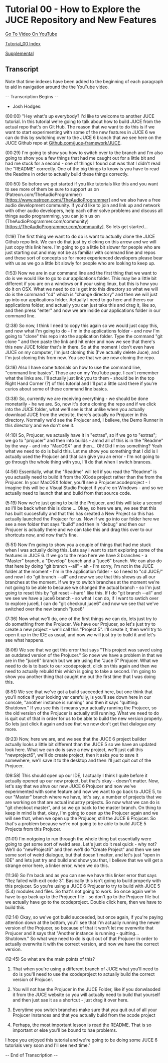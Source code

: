 # Tutorial 00 - How to Explore the JUCE Repository and New Features

[Go To Video On YouTube](https://youtu.be/3GyQhLwb3J8)

[Tutorial_00 Index](./Tutorial_00.md)

[Supplemental](./Supplemental.md)

## Transcript

Note that time indexes have been added to the beginning of each paragraph to aid in navigation around the the YouTube video.

-- Transcription Begins --

- Josh Hodges:

(00:00) "Hey what's up everybody? I'd like to welcome to another JUCE tutorial.  In this tutorial we're going to talk about how to build JUCE from the actual repo that's on Git Hub. The reason that we want to do this is if we want to start experimenting with some of the new features in JUCE 6 we can do this by switching over to the JUCE 6 branch that we see here on the JUCE Github repo at [Github.com/juce-framework/JUCE](https://github.com/juce-framework/juce).  

(00:29) I'm going to show you how to switch over to the branch and I'm also going to show you a few things that had me caught out for a little bit and had me stuck for a second - one of things I found out was that I didn't read the "README" correctly.  One of the big things to know is you have to read the Readme in order to actually build these things correctly.

(00:50) So before we get started if you like tutorials like this and you want to see more of them be sure to support us on (Patreon.com/TheAudioProgrammer)[https://www.patroen.com//TheAudioProgrammer] and we also have a free audio development community.  If you'd like to join and link up and network with other audio developers, help each other solve problems and discuss all things audio programming, you can join us on (TheAudioProgrammer.com/community)[https://TheAudioProgrammer.com/community].  So lets get started...

(1:19) The first thing we want to do do is want to actually clone the JUCE Github repo link.  We can do that just by clicking on this arrow and we will just copy this link here.  I'm going to go a little bit slower for people who are just starting out and may not be as familiar with command line and repos and these sort of concepts so for more experienced developers please bear with us as we go a little bit slowly for people who are looking to keep up.

(1:53) Now we are in our  command line and the first thing that we want to do is we would like to go to our applications folder.  This may be a little bit different if you are on a windows or if your using linux, but this is how you do it on OSX.  What we need to do is get into this directory so what we will do is the command "cd" which is "change directory" and then we will just go into our applications folder.  Actually I need to go here and theres our applications folder, and actually you can just take this and drag it, like so, and then press "enter" and now we are inside our applications folder in our command line.

(2:38) So now, I think I need to copy this again so we would just copy this, and now what I'm going to do - I'm in the applications folder - and now I'm going to "clone" this repo into the application folder.  Type the command "git clone " and then paste the link and hit enter and now we see that there's this new JUCE folder that's in there.  So at the moment I don't even have JUCE on my computer, I'm just cloning this (I've actually delete Juce), and I'm just cloning this from new.  You see that we are now cloning the repo.

(3:18)  Also I have some tutorials on how to use the command line, "command line basics".  Those are on my YouTube page.  I can't remember what the links are.  I'll actually just link you to them - should be in the top Right Hand Corner (?) of this tutorial and I'll put a little card there if you're curios about some of these command line basics.

(3:38)  So, currently we are receiving everything - we should be done monetarily - he we are. So, now it's done cloning the repo and if we click into the JUCE folder, what we'll see is that unlike when you actually download JUCE from the website, there's actually no Projucer in this directory.  Normally we'd see the Projucer and, I believe, the Demo Runner in this directory and we don't see it.

(4:10) So, Projucer, we actually have it in "extras", so if we go to "extras"; we go to "projucer" and then into builds - amnd all of this is in the "Readme" by the way - and into "MacOSX" and then... Oh!  Did I miss something?  Yeah what we need to do is build this.  Let me show you something that I did is I actually used the Projucer and that can give you an error - I'm not going to go through the whole thing with you, I'll do that when I switch brances.  

(4:56)  Essentially, what the "Readme" will tell if you read the "Readme" is you actually need to build it from the XCode project rather than the from the Projucer.  In your MacOSX folder, you'll see a Projucer.xcodeproject - I imagine this will be a Visual Studio Project if you're on Windows - and so we actually need to launch that and build from that source code.

(5:19)  Now we're just going to build the Projucer, and this will take a second so I'll be back when this is done ... Okay, so here we are, we see that this has built succesfully and that this has created a New Project so this has actually launched the Projucer for us.  Now if we go into our folder here we see a new folder that says "build" and then in "debug" and then our Projucer is actually there and we can take this and drag this over to our shortcuts now, and now that's fine.

(5:51) Now I'm going to show you a couple of things that had me stuck when I was actually doing this.  Lets say I want to start exploring some of the features in JUCE 6.  If we go to the repo here we have 3 branches - a "Master" branch, a "Develop" branch and a "juce6" branch.  We can also do that here by doing "git branch --all" - ah - I'm sorry, I'm not in the JUCE folder at the moment - I'm in the application folder -  so I need to "cd JUCE/" and now I do "git branch --all" and now we see that this shows us all our branches at the moment.  If we try to switch branches at the moment we're not going to be able to because we changed the actual branch - so I'm just going to reset this by "git reset --hard" like this.  If I do "git branch --all" and we see we have a juce6 branch - so what I can do, if I want to swtich over to explore juce6, I can do "git checkout juce6" and now we see that we've switched over the new branch "juce6"

(7:36) Now what we'll do, one of the first things we can do, lets just try to do something from the Projucer.  We have our Projucer, so let's just try to create a new project - we'll call this "Project 5".  I'll create it, then we'll try to open it up in the IDE as usual, and now we will just try to build it and let's see what happens.

(8:06)  We see that we get this error that says "This project was saved using an outdated version of the Projucer."  So noew we have a problem in that we are in the "juce6" branch but we are using the "Juce 5" Projucer.  What we need to do is to back to our xcodeproject, click on this again and then we need to actually rebuild this which is going to take a second.  I'm  going to show you another thing that caught me out the first time that I was doing this.

(8:51)  We see that we've got a build succeeded here, but one think that you'll notice if your looking ver carefully, is you'll see down here in our console, "another instance is running" and then it says "quitting: Shutdown."  If you see this it means your actually running the Projucer, so the old version of the Projucer is actually still running.  What we need to do is quit out of that in order for us to be able to build the new version properly.  So lets just click it again and see that we now don't get that dialogue any more.

(9:23)  Now, here we are, and we see that the JUCE 6 project builder actually looks a little bit different than the JUCE 5 so we have an updated look here.  What we can do is save a new project, we'll just call this "newproject6",  we'll do create project, then it asks you to save it somewhere, we'll save it to the desktop and then I'll just quit out of the Projucer.

(09:58)  This should open up our IDE, I actually I think I quite before it actually opened up our new project, but that's okay - doesn't matter.  Now, let's say that we ahve our new JUCE 6 Projucer and now we've experimented with some feature and now we want to go back to JUCE 5, to our "Master" branch where we have, let's say, a number of projects that we are working on that are actual industry projects.  So now what we can do is "git checkout master", and so we go back to the master branch.  On thing to keep in mind is that, okay, I'm going to open up the Projucer again and we will see that, when we open up the Projucer, still the JUCE 6 Projucer.  So that's a problem because we're not going to be able to build JUCE 5 Projects from this Projucer.

(11:01) I'm notgoing to run through the whole thing but essentially were going to get some sort of weird area.  Let's just do it real quick - why not?  We'll do "newProject6" and then we'll do "Create Project" and then we see some sort of weird dialogue, but that doesn't matter, and let's just "open in IDE" and lets just try and build and show you that, I believe that we will get a strange error here, a linker error, when we do this.

(11:36) So I'm back and as you can see we have this linker error that says "Rez failed with exit code 3".  Basically this isn't going to build properly with this projucer.  So you're using a JUCE 6 Projucer to try to build with JUCE 5 (5.4) modules and files.  So that's not going to work.  So once again we're have to go back up to the Projucer file - so don't go to the Projucer file but we actually have go to the xcodeproject.  Double click here, then we have to build this.  

(12:14)  Okay, so we've got build succeeded, but once again, if you're paying attention down at the bottom, you'll see that I'm actually running the newer version of the Projucer, so because of that it won't let me overwrite that Projucer and it says that "Another instance is running - quitting... Shutdown."  So what wqe need to do is quit out of that Projucer in order to actually overwrite it with the correct version, and now we have the correct version.

(12:45)  So what are the main points of this?

1.  That when you're using a different branch of JUCE what you'll need to do is you'll need to use the xcodeproject to actually build the correct version of Projucer.

1.  You will not hae the Projucer in the JUCE Folder, like if you donwlaoded it from the JUCE website so you will actually need to build that yourself and then just sae it as a shortcut - just drag it over here.

1.  Everytime you switch branches make sure that you quit out of all your Projucer Instances and that you actually build from the xcode project

1.  Perhaps, the most important lesson is read the README.  That is so important or else you'll be bound to hae problems.

I hope you enjoyed this tutorial and we're going to be doing some JUCE 6 tutorials very soon and I'll see next time."

-- End of Transcription --